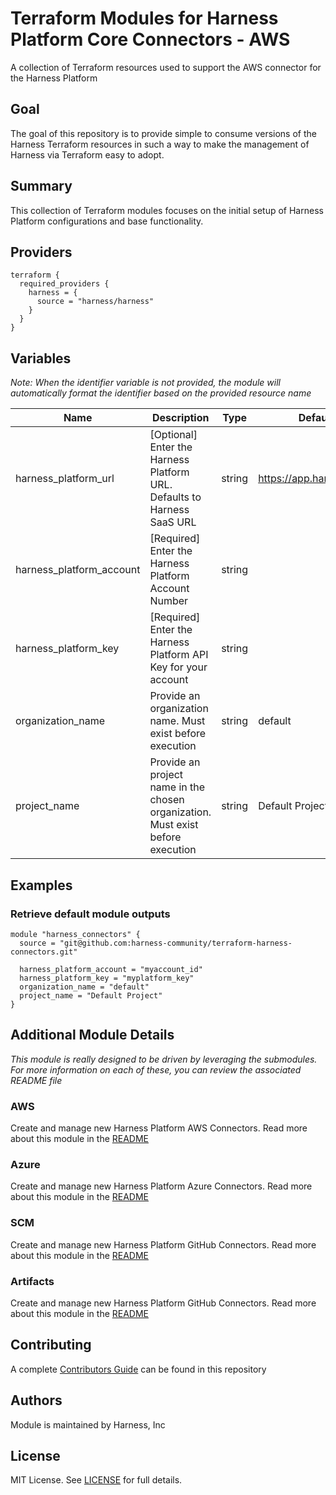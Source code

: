 # Terraform Modules for Harness Platform Core Connectors - AWS
A collection of Terraform resources used to support the AWS connector for the Harness Platform

## Goal
The goal of this repository is to provide simple to consume versions of the Harness Terraform resources in such a way to make the management of Harness via Terraform easy to adopt.

## Summary
This collection of Terraform modules focuses on the initial setup of Harness Platform configurations and base functionality.

## Providers

```
terraform {
  required_providers {
    harness = {
      source = "harness/harness"
    }
  }
}
```

## Variables

_Note: When the identifier variable is not provided, the module will automatically format the identifier based on the provided resource name_

| Name | Description | Type | Default Value | Mandatory |
| --- | --- | --- | --- | --- |
| harness_platform_url | [Optional] Enter the Harness Platform URL.  Defaults to Harness SaaS URL | string | https://app.harness.io/gateway | |
| harness_platform_account | [Required] Enter the Harness Platform Account Number | string | | X |
| harness_platform_key | [Required] Enter the Harness Platform API Key for your account | string | | X |
| organization_name | Provide an organization name.  Must exist before execution | string | default | |
| project_name | Provide an project name in the chosen organization.  Must exist before execution | string | Default Project | |

## Examples
### Retrieve default module outputs
```
module "harness_connectors" {
  source = "git@github.com:harness-community/terraform-harness-connectors.git"

  harness_platform_account = "myaccount_id"
  harness_platform_key = "myplatform_key"
  organization_name = "default"
  project_name = "Default Project"
}
```

## Additional Module Details
_This module is really designed to be driven by leveraging the submodules.  For more information on each of these, you can review the associated README file_

### AWS
Create and manage new Harness Platform AWS Connectors.  Read more about this module in the [README](modules/aws/README.md)

### Azure
Create and manage new Harness Platform Azure Connectors.  Read more about this module in the [README](modules/azure/README.md)

### SCM
Create and manage new Harness Platform GitHub Connectors.  Read more about this module in the [README](modules/scm/README.md)

### Artifacts
Create and manage new Harness Platform GitHub Connectors.  Read more about this module in the [README](modules/artifacts/README.md)

## Contributing
A complete [Contributors Guide](CONTRIBUTING.md) can be found in this repository

## Authors
Module is maintained by Harness, Inc

## License

MIT License. See [LICENSE](LICENSE) for full details.
